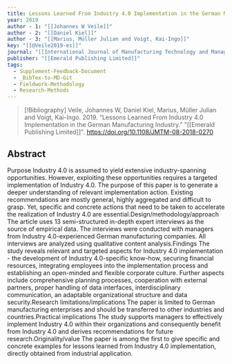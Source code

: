 ```yaml
---
title: Lessons Learned From Industry 4.0 Implementation in the German Manufacturing Industry
year: 2019
author - 1: "[[Johannes W Veile]]"
author - 2: "[[Daniel Kiel]]"
author - 3: "[[Marius, Müller Julian and Voigt, Kai-Ingo]]"
key: "[[@Veile2019-es]]"
journal: "[[International Journal of Manufacturing Technology and Management]]"
publisher: "[[Emerald Publishing Limited]]"
tags:
  - Supplement-Feedback-Document
  - _BibTex-to-MD-Git
  - Fieldwork-Methodology
  - Research-Methods
---
```


> [!Bibliography]
> Veile, Johannes W, Daniel Kiel, Marius, Müller Julian and Voigt, Kai-Ingo. 2019. “Lessons Learned From Industry 4.0 Implementation in the German Manufacturing Industry.” "[[Emerald Publishing Limited]]". https://doi.org/10.1108/JMTM-08-2018-0270

## Abstract
Purpose Industry 4.0 is assumed to yield extensive industry-spanning opportunities. However, exploiting these opportunities requires a targeted implementation of Industry 4.0. The purpose of this paper is to generate a deeper understanding of relevant implementation action. Existing recommendations are mostly general, highly aggregated and difficult to grasp. Yet, specific and concrete actions that need to be taken to accelerate the realization of Industry 4.0 are essential.Design/methodology/approach The article uses 13 semi-structured in-depth expert interviews as the source of empirical data. The interviews were conducted with managers from Industry 4.0-experienced German manufacturing companies. All interviews are analyzed using qualitative content analysis.Findings The study reveals relevant and targeted aspects for Industry 4.0 implementation -  the development of Industry 4.0-specific know-how, securing financial resources, integrating employees into the implementation process and establishing an open-minded and flexible corporate culture. Further aspects include comprehensive planning processes, cooperation with external partners, proper handling of data interfaces, interdisciplinary communication, an adaptable organizational structure and data security.Research limitations/implications The paper is limited to German manufacturing enterprises and should be transferred to other industries and countries.Practical implications The study supports managers to effectively implement Industry 4.0 within their organizations and consequently benefit from Industry 4.0 and derives recommendations for future research.Originality/value The paper is among the first to give specific and concrete examples for lessons learned from Industry 4.0 implementation, directly obtained from industrial application.